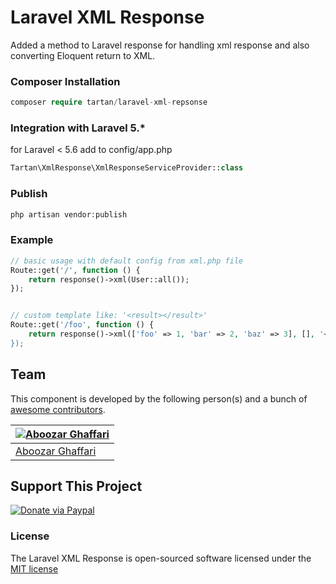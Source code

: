 # Laravel XML Response
Added a method to Laravel response for handling xml response and also converting Eloquent return to XML.

### Composer Installation

```php
composer require tartan/laravel-xml-repsonse
```

### Integration with Laravel 5.*

for Laravel < 5.6 add to config/app.php

```php
Tartan\XmlResponse\XmlResponseServiceProvider::class
```

### Publish

```php
php artisan vendor:publish
```

### Example
```php
// basic usage with default config from xml.php file
Route::get('/', function () {
    return response()->xml(User::all());
});


// custom template like: '<result></result>'
Route::get('/foo', function () {
    return response()->xml(['foo' => 1, 'bar' => 2, 'baz' => 3], [], '<result></result>);
});
```

## Team

This component is developed by the following person(s) and a bunch of [awesome contributors](https://github.com/iamtartan/laravel-custom-validator/graphs/contributors).

[![Aboozar Ghaffari](https://avatars1.githubusercontent.com/u/502961?s=130&v=4)](https://github.com/iamtartan) |
--- |
[Aboozar Ghaffari](https://github.com/iamtartan) |

## Support This Project
  
[![Donate via Paypal](https://www.paypalobjects.com/en_US/i/btn/btn_donate_SM.gif)](https://www.paypal.com/cgi-bin/webscr?cmd=_s-xclick&hosted_button_id=LXEL22GFTXTKN)

### License

The Laravel XML Response is open-sourced software licensed under the [MIT license](http://opensource.org/licenses/MIT)
